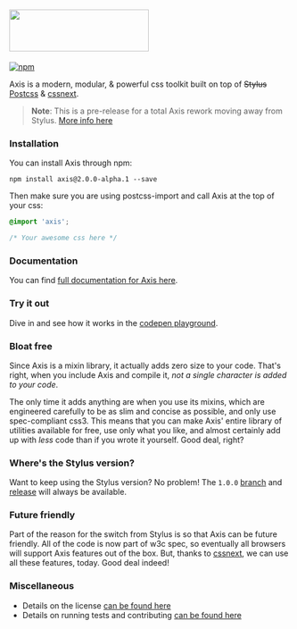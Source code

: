 # <img src="https://dl.dropboxusercontent.com/u/18590/axis-logo.svg" width="250px" height="75px">

[![npm](http://img.shields.io/npm/v/axis.svg?style=flat)](http://badge.fury.io/js/axis)

Axis is a modern, modular, & powerful css toolkit built on top of ~~Stylus~~ [Postcss](https://github.com/postcss/postcss) & [cssnext](https://github.com/MoOx/postcss-cssnext).

> **Note**: This is a pre-release for a total Axis rework moving away from Stylus. [More info here](https://github.com/static-dev/axis/pull/323)

### Installation

You can install Axis through npm:

```
npm install axis@2.0.0-alpha.1 --save
```

Then make sure you are using postcss-import and call Axis at the top of your css:

```css
@import 'axis';

/* Your awesome css here */
```

### Documentation

You can find [full documentation for Axis here](#).

### Try it out

Dive in and see how it works in the [codepen playground](http://codepen.io/dbox/pen/NdpWPM?editors=1100).

### Bloat free

Since Axis is a mixin library, it actually adds zero size to your code. That's right, when you include Axis and compile it, _not a single character is added to your code_.

The only time it adds anything are when you use its mixins, which are engineered carefully to be as slim and concise as possible, and only use spec-compliant css3\. This means that you can make Axis' entire library of utilities available for free, use only what you like, and almost certainly add up with _less_ code than if you wrote it yourself. Good deal, right?

### Where's the Stylus version?

Want to keep using the Stylus version? No problem! The `1.0.0` [branch](https://github.com/static-dev/axis/tree/1.0.0) and [release](https://github.com/static-dev/axis/releases/tag/v1.0.0) will always be available.

### Future friendly

Part of the reason for the switch from Stylus is so that Axis can be future friendly. All of the code is now part of w3c spec, so eventually all browsers will support Axis features out of the box. But, thanks to [cssnext](https://github.com/MoOx/postcss-cssnext), we can use all these features, today. Good deal indeed!

### Miscellaneous

- Details on the license [can be found here](license.md)
- Details on running tests and contributing [can be found here](contributing.md)
